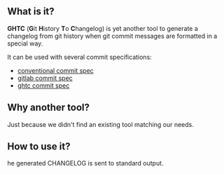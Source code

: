 ## What is it?

**GHTC** (**G**it **H**istory **T**o **C**hangelog) is yet another tool to generate a
changelog from git history when git commit messages are formatted in a special way.

It can be used with several commit specifications:

- [conventional commit spec](https://www.conventionalcommits.org/)
- [gitlab commit spec](https://docs.gitlab.com/ee/development/changelog.html)
- [ghtc commit spec](ghtc_commit_spec.md)

## Why another tool?

Just because we didn't find an existing tool matching our needs.

## How to use it?

he generated CHANGELOG is sent to standard output.
